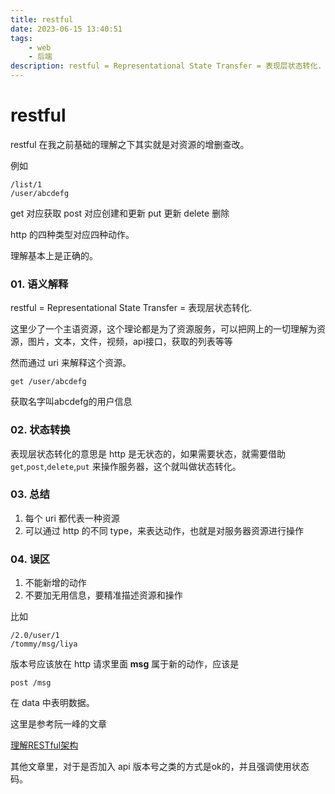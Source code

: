 ```yaml
---
title: restful
date: 2023-06-15 13:40:51
tags: 
    - web
    - 后端
description: restful = Representational State Transfer = 表现层状态转化.
---
```


# restful

restful 在我之前基础的理解之下其实就是对资源的增删查改。

例如

```
/list/1
/user/abcdefg
```

get 对应获取
post 对应创建和更新
put 更新
delete 删除

http 的四种类型对应四种动作。

理解基本上是正确的。


### 01. 语义解释

restful = Representational State Transfer = 表现层状态转化.

这里少了一个主语资源，这个理论都是为了资源服务，可以把网上的一切理解为资源，图片，文本，文件，视频，api接口，获取的列表等等

然而通过 uri 来解释这个资源。

```
get /user/abcdefg
```

获取名字叫abcdefg的用户信息

### 02. 状态转换

表现层状态转化的意思是 http 是无状态的，如果需要状态，就需要借助 `get`,`post`,`delete`,`put` 来操作服务器，这个就叫做状态转化。

### 03. 总结

1. 每个 uri 都代表一种资源
2. 可以通过 http 的不同 type，来表达动作，也就是对服务器资源进行操作

### 04. 误区

1. 不能新增的动作
2. 不要加无用信息，要精准描述资源和操作

比如

```
/2.0/user/1
/tommy/msg/liya
```

版本号应该放在 http 请求里面
**msg** 属于新的动作，应该是

```
post /msg
```

在 data 中表明数据。

这里是参考阮一峰的文章

[理解RESTful架构](https://www.ruanyifeng.com/blog/2011/09/restful.html)

其他文章里，对于是否加入 api 版本号之类的方式是ok的，并且强调使用状态码。

